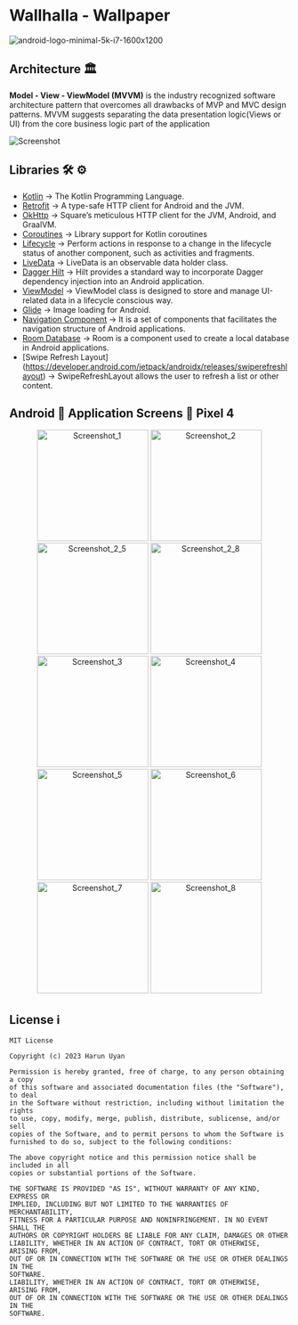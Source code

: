 # Wallhalla - Wallpaper



![android-logo-minimal-5k-i7-1600x1200](https://user-images.githubusercontent.com/55163968/236510652-6be8fee4-d4ff-4286-b519-66a72f6f928a.png)</br>


## Architecture 🏛

**Model - View - ViewModel (MVVM)** is the industry recognized software architecture pattern that overcomes all drawbacks of MVP and MVC design patterns. MVVM suggests separating the data presentation logic(Views or UI) from the core business logic part of the application

![Screenshot](https://miro.medium.com/v2/resize:fit:1100/format:webp/1*fEmAkjzVfRDLpHWEr4Tepg.png)


## Libraries 🛠 ⚙️
- [Kotlin](https://github.com/JetBrains/kotlin) -> The Kotlin Programming Language.
- [Retrofit](https://github.com/square/retrofit) -> A type-safe HTTP client for Android and the JVM.
- [OkHttp](https://github.com/square/okhttp) -> Square’s meticulous HTTP client for the JVM, Android, and GraalVM.
- [Coroutines](https://github.com/Kotlin/kotlinx.coroutines) -> Library support for Kotlin coroutines
- [Lifecycle](https://developer.android.com/jetpack/androidx/releases/lifecycle) -> Perform actions in response to a change in the lifecycle status of another component, such as activities and fragments.
- [LiveData](https://developer.android.com/topic/libraries/architecture/livedata) -> LiveData is an observable data holder class.
- [Dagger Hilt](https://developer.android.com/training/dependency-injection/hilt-android) -> Hilt provides a standard way to incorporate Dagger dependency injection into an Android application.
- [ViewModel](https://developer.android.com/topic/libraries/architecture/viewmodel) -> ViewModel class is designed to store and manage UI-related data in a lifecycle conscious way.
- [Glide](https://github.com/bumptech/glide) -> Image loading for Android.
- [Navigation Component](https://developer.android.com/guide/navigation/navigation-getting-started) -> It is a set of components that facilitates the navigation structure of Android applications.
- [Room Database](https://developer.android.com/training/data-storage/room) -> Room is a component used to create a local database in Android applications.
- [Swipe Refresh Layout] (https://developer.android.com/jetpack/androidx/releases/swiperefreshlayout) -> SwipeRefreshLayout allows the user to refresh a list or other content.

## Android 📱 Application Screens 📸 Pixel 4


<p align="center">
  <img src="https://user-images.githubusercontent.com/55163968/236434827-66a1168d-51d3-4a50-846a-3f3f7dcb7285.png" alt="Screenshot_1" width="200">
  <img src="https://user-images.githubusercontent.com/55163968/236434858-c3f6a1b3-9159-4580-9ba1-5129c6b328c8.png" alt="Screenshot_2" width="200">
  <img src="https://user-images.githubusercontent.com/55163968/236434872-be759d0d-89e1-440f-bdf0-135bed11db52.png" alt="Screenshot_2_5" width="200">
  <img src="https://user-images.githubusercontent.com/55163968/236434880-503aeb96-b817-4410-be70-375edefd5182.png" alt="Screenshot_2_8" width="200">
  <img src="https://user-images.githubusercontent.com/55163968/236434889-793a0d96-b9fe-47dc-a4a6-7803b721cfc9.png" alt="Screenshot_3" width="200">
  <img src="https://user-images.githubusercontent.com/55163968/236434904-5b2ae243-f442-43d4-981f-c5cd9ce92533.png" alt="Screenshot_4" width="200">
  <img src="https://user-images.githubusercontent.com/55163968/236434909-9848ac87-ae36-42ae-8db5-ba28a7ee329f.png" alt="Screenshot_5" width="200">
  <img src="https://user-images.githubusercontent.com/55163968/236434917-a7a26849-343b-461b-b697-50e3fc42a2bf.png" alt="Screenshot_6" width="200">
  <img src="https://user-images.githubusercontent.com/55163968/236434920-4eab0b0c-74e3-4af6-82f5-64b794d967e9.png" alt="Screenshot_7" width="200">
  <img src="https://user-images.githubusercontent.com/55163968/236434929-a83e917a-6ce2-4b9b-b529-09a877464f33.png" alt="Screenshot_8" width="200">
</p>

## License ℹ️
```
MIT License

Copyright (c) 2023 Harun Uyan

Permission is hereby granted, free of charge, to any person obtaining a copy
of this software and associated documentation files (the "Software"), to deal
in the Software without restriction, including without limitation the rights
to use, copy, modify, merge, publish, distribute, sublicense, and/or sell
copies of the Software, and to permit persons to whom the Software is
furnished to do so, subject to the following conditions:

The above copyright notice and this permission notice shall be included in all
copies or substantial portions of the Software.

THE SOFTWARE IS PROVIDED "AS IS", WITHOUT WARRANTY OF ANY KIND, EXPRESS OR
IMPLIED, INCLUDING BUT NOT LIMITED TO THE WARRANTIES OF MERCHANTABILITY,
FITNESS FOR A PARTICULAR PURPOSE AND NONINFRINGEMENT. IN NO EVENT SHALL THE
AUTHORS OR COPYRIGHT HOLDERS BE LIABLE FOR ANY CLAIM, DAMAGES OR OTHER
LIABILITY, WHETHER IN AN ACTION OF CONTRACT, TORT OR OTHERWISE, ARISING FROM,
OUT OF OR IN CONNECTION WITH THE SOFTWARE OR THE USE OR OTHER DEALINGS IN THE
SOFTWARE.
LIABILITY, WHETHER IN AN ACTION OF CONTRACT, TORT OR OTHERWISE, ARISING FROM,
OUT OF OR IN CONNECTION WITH THE SOFTWARE OR THE USE OR OTHER DEALINGS IN THE
SOFTWARE.
```
